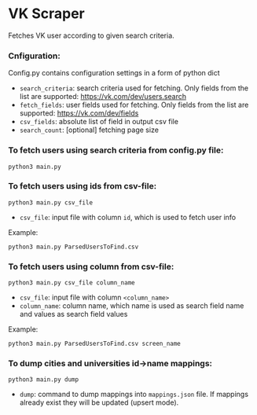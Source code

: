 # VK Scraper

Fetches VK user according to given search criteria. 

### Cnfiguration:
Config.py contains configuration settings in a form of python dict 
- `search_criteria`: search criteria used for fetching. Only fields from the list are supported: https://vk.com/dev/users.search  
- `fetch_fields`: user fields used for fetching. Only fields from the list are supported: https://vk.com/dev/fields  
- `csv_fields`: absolute list of field in output csv file
- `search_count`: [optional] fetching page size


### To fetch users using search criteria from config.py file:
```
python3 main.py
```


### To fetch users using ids from csv-file:
```
python3 main.py csv_file
```
- `csv_file`: input file with column `id`, which is used to fetch user info 

Example:
```
python3 main.py ParsedUsersToFind.csv
```


### To fetch users using column from csv-file:
```
python3 main.py csv_file column_name
```
- `csv_file`: input file with column `<column_name>` 
- `column_name`: column name, which name is used as search field name and values as search field values 

Example:
```
python3 main.py ParsedUsersToFind.csv screen_name
```


### To dump cities and universities id->name mappings:
```
python3 main.py dump
```
- `dump`: command to dump mappings into `mappings.json` file. If mappings already exist they will be updated (upsert mode).
